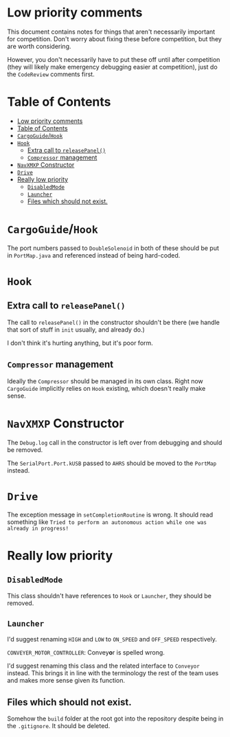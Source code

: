 <!--
This is the Markdown source of this document. If you can see this comment, you probably want to view it on GitHub instead unless you intend to edit the document.
See comment in the source of Readme.md for details.
-->

# Low priority comments

This document contains notes for things that aren't necessarily important for competition. Don't worry about fixing these before competition, but they are worth considering.

However, you don't necessarily have to put these off until after competition (they will likely make emergency debugging easier at competition), just do the `CodeReview` comments first.

# Table of Contents

<!-- TOC -->

- [Low priority comments](#low-priority-comments)
- [Table of Contents](#table-of-contents)
- [`CargoGuide`/`Hook`](#cargoguidehook)
- [`Hook`](#hook)
    - [Extra call to `releasePanel()`](#extra-call-to-releasepanel)
    - [`Compressor` management](#compressor-management)
- [`NavXMXP` Constructor](#navxmxp-constructor)
- [`Drive`](#drive)
- [Really low priority](#really-low-priority)
    - [`DisabledMode`](#disabledmode)
    - [`Launcher`](#launcher)
    - [Files which should not exist.](#files-which-should-not-exist)

<!-- /TOC -->

# `CargoGuide`/`Hook`

The port numbers passed to `DoubleSolenoid` in both of these should be put in `PortMap.java` and referenced instead of being hard-coded.

# `Hook`

## Extra call to `releasePanel()`

The call to `releasePanel()` in the constructor shouldn't be there (we handle that sort of stuff in `init` usually, and already do.)

I don't think it's hurting anything, but it's poor form.

## `Compressor` management

Ideally the `Compressor` should be managed in its own class. Right now `CargoGuide` implicitly relies on `Hook` existing, which doesn't really make sense.

# `NavXMXP` Constructor

The `Debug.log` call in the constructor is left over from debugging and should be removed.

The `SerialPort.Port.kUSB` passed to `AHRS` should be moved to the `PortMap` instead.

# `Drive`

The exception message in `setCompletionRoutine` is wrong. It should read something like `Tried to perform an autonomous action while one was already in progress!`

# Really low priority

## `DisabledMode`

This class shouldn't have references to `Hook` or `Launcher`, they should be removed.

## `Launcher`

I'd suggest renaming `HIGH` and `LOW` to `ON_SPEED` and `OFF_SPEED` respectively.

`CONVEYER_MOTOR_CONTROLLER`: Convey**o**r is spelled wrong.

I'd suggest renaming this class and the related interface to `Conveyor` instead. This brings it in line with the terminology the rest of the team uses and makes more sense given its function.

## Files which should not exist.

Somehow the `build` folder at the root got into the repository despite being in the `.gitignore`. It should be deleted.

